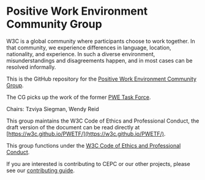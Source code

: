 # Positive Work Environment Community Group

W3C is a global community where participants choose to work together. In that community, we experience differences in language, location, nationality, and experience. In such a diverse environment, misunderstandings and disagreements happen, and in most cases can be resolved informally.

This is the GitHub repository for the [Positive Work Environment Community Group](https://www.w3.org/community/pwe/).

The CG picks up the work of the former [PWE Task Force](https://www.w3.org/Consortium/pwe/). 

Chairs: Tzviya Siegman, Wendy Reid

This group maintains the W3C Code of Ethics and Professional Conduct, the draft version of the document can be read directly at [https://w3c.github.io/PWETF/](https://w3c.github.io/PWETF/).

This group functions under the [W3C Code of Ethics and Professional Conduct](https://www.w3.org/Consortium/cepc/).

If you are interested is contributing to CEPC or our other projects, please see our [contributing guide](https://w3c.github.io/PWETF/contributing.md).
